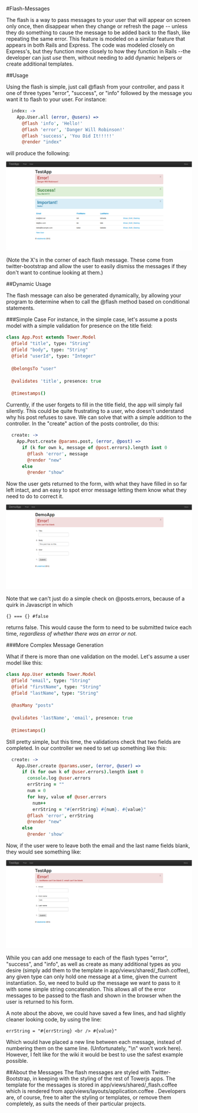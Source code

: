 #Flash-Messages

The flash is a way to pass messages to your user that will appear on screen only once, then disappear when they change or refresh the page -- unless they do something to cause the message to be added back to the flash, like repeating the same error.  This feature is modeled on a similar feature that appears in both Rails and Express.  The code was modeled closely on Express's, but they function more closely to how they function in Rails --the developer can just *use* them, without needing to add dynamic helpers or create additional templates. 

##Usage

Using the flash is simple, just call @flash from your controller, and pass it one of three types "error", "success", or "info" followed by the message you want it to flash to your user.  For instance:

```coffeescript
  index: ->
    App.User.all (error, @users) =>
      @flash 'info', 'Hello!'
      @flash 'error', 'Danger Will Robinson!'
      @flash 'success', 'You Did It!!!!!'
      @render "index"
```

will produce the following:

![Three Flash Messages](https://github.com/edubkendo/flashMessages/raw/master/screenshots/flash_messages_demo.png "Three Flash Messages")

(Note the X's in the corner of each flash message. These come from twitter-bootstrap and allow the user to easily dismiss the messages if they don't want to continue looking at them.)

##Dynamic Usage

The flash message can also be generated dynamically, by allowing your program to determine when to call the @flash method based on conditional statements.

###Simple Case
For instance, in the simple case, let's assume a posts model with a simple validation for presence on the title field:

```coffeescript
class App.Post extends Tower.Model
  @field "title", type: "String"
  @field "body", type: "String"
  @field "userId", type: "Integer"

  @belongsTo "user"

  @validates 'title', presence: true

  @timestamps()
```

Currently, if the user forgets to fill in the title field, the app will simply fail silently.  This could be quite frustrating to a user, who doesn't understand why his post refuses to save.  We can solve that with a simple addition to the controller. In the "create" action of the posts controller, do this:

```coffeescript
  create: ->
    App.Post.create @params.post, (error, @post) =>
      if (k for own k, message of @post.errors).length isnt 0
        @flash 'error', message
        @render "new"
      else
        @render "show"
```

Now the user gets returned to the form, with what they have filled in so far left intact, and an easy to spot error message letting them know what they need to do to correct it.

![Flash Messages: Single Error](https://github.com/edubkendo/flashMessages/raw/master/screenshots/flash_message_with_single_error.png "Flash Message with single error")

Note that we can't just do a simple check on @posts.errors, because of a quirk in Javascript in which 

    {} === {} #false

returns false.  This would cause the form to need to be submitted twice each time, *regardless of whether there was an error or not.*

###More Complex Message Generation

What if there is more than one validation on the model. Let's assume a user model like this:

```coffeescript
class App.User extends Tower.Model
  @field "email", type: "String"
  @field "firstName", type: "String"
  @field "lastName", type: "String"

  @hasMany "posts"

  @validates 'lastName', 'email', presence: true

  @timestamps()
```

Still pretty simple, but this time, the validations check that two fields are completed.  In our controller we need to set up something like this:

```coffeescript
  create: ->
    App.User.create @params.user, (error, @user) =>
      if (k for own k of @user.errors).length isnt 0
        console.log @user.errors
        errString = ""
        num = 0
        for key, value of @user.errors
          num++
          errString = "#{errString} #{num}. #{value}"
        @flash 'error', errString
        @render "new"
      else
        @render 'show'
```

Now, if the user were to leave both the email and the last name fields blank, they would see something like:

![Flash Messages: Multiple Errors](https://github.com/edubkendo/flashMessages/raw/master/screenshots/flash_messages_errors.png "Flash Message with two errors")

While you can add one message to each of the flash types "error", "success", and "info", as well as create as many additional types as you desire (simply add them to the template in app/views/shared/_flash.coffee), any given type can only hold one message at a time, given the current instantiation. So, we need to build up the message we want to pass to it with some simple string concatenation.  This allows all of the error messages to be passed to the flash and shown in the browser when the user is returned to his form.

A note about the above, we could have saved a few lines, and had slightly cleaner looking code, by using the line:

    errString = "#{errString} <br /> #{value}"

Which would have placed a new line between each message, instead of numbering them on the same line. (Unfortunately, "\n" won't work here). However, I felt like for the wiki it would be best to use the safest example possible.

##About the Messages
The flash messages are styled with Twitter-Bootstrap, in keeping with the styling of the rest of Towerjs apps.  The template for the messages is stored in app/views/shared/_flash.coffee which is rendered from app/views/layouts/application.coffee .  Developers are, of course, free to alter the styling or templates, or remove them completely, as suits the needs of their particular projects. 
